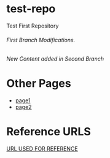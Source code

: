 # test-repo
Test First Repository
###### First Branch Modifications.
###### New Content added in Second Branch

# Other Pages
- [page1](https://github.com/localpiaic/test-repo/blob/Readme-work/page1.md)
- [page2](https://github.com/localpiaic/test-repo/blob/Readme-work/page2.md)

# Reference URLS 

[URL USED FOR REFERENCE](https://guides.github.com/activities/hello-world/)
